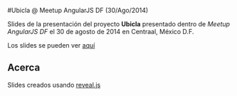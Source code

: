 #Ubicla @ Meetup AngularJS DF (30/Ago/2014)

Slides de la presentación del proyecto **Ubicla** presentado dentro de *Meetup AngularJS DF* el 30 de agosto de 2014 en Centraal, México D.F.

Los slides se pueden ver [aquí](https://hugo.mecabotware.com/slides/meetup-angularjs-df)

## Acerca
Slides creados usando [reveal.js](https://github.com/hakimel/reveal.js)
